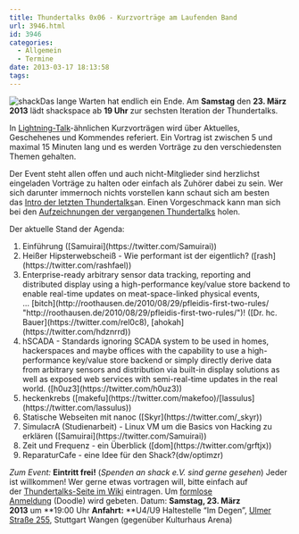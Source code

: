 ```yaml
---
title: Thundertalks 0x06 - Kurzvorträge am Laufenden Band
url: 3946.html
id: 3946
categories:
  - Allgemein
  - Termine
date: 2013-03-17 18:13:58
tags:
---
```


![shack](https://blog.shackspace.de/wp-content/uploads/2012/06/shack-150x150.png)Das lange Warten hat endlich ein Ende. Am **Samstag** den **23\. März 2013** lädt shackspace ab **19 Uhr** zur sechsten Iteration der Thundertalks.

In [Lightning-Talk](http://en.wikipedia.org/wiki/Lightning_Talk)-ähnlichen Kurzvorträgen wird über Aktuelles, Geschehenes und Kommendes referiert.
Ein Vortrag ist zwischen 5 und maximal 15 Minuten lang und es werden Vorträge zu den verschiedensten Themen gehalten.

Der Event steht allen offen und auch nicht-Mitglieder sind herzlichst eingeladen Vorträge zu halten oder einfach als Zuhörer dabei zu sein.
Wer sich darunter immernoch nichts vorstellen kann schaut sich am besten das [Intro der letzten Thundertalks](http://vimeo.com/34638137)an.
Einen Vorgeschmack kann man sich bei den [Aufzeichnungen der vergangenen Thundertalks](https://blog.shackspace.de/wiki/doku.php?id=project:thundertalks) holen.

Der aktuelle Stand der Agenda:

1.  <div>Einführung ([Samuirai](https://twitter.com/Samuirai))</div>
2.  <div>Heißer Hipsterwebscheiß - Wie performant ist der eigentlich? ([rash](https://twitter.com/rashfael))</div>
3.  <div>Enterprise-ready arbitrary sensor data tracking, reporting and distributed display using a high-performance key/value store backend to enable real-time updates on meat-space-linked physical events, … [bitch](http://roothausen.de/2010/08/29/pfleidis-first-two-rules/ "http://roothausen.de/2010/08/29/pfleidis-first-two-rules/")! ([Dr. hc. Bauer](https://twitter.com/rel0c8), [ahokah](https://twitter.com/hdznrrd))</div>
4.  <div>hSCADA - Standards ignoring SCADA system to be used in homes, hackerspaces and maybe offices with the capability to use a high-performance key/value store backend or simply directly derive data from arbitrary sensors and distribution via built-in display solutions as well as exposed web services with semi-real-time updates in the real world. ([h0uz3](https://twitter.com/h0uz3))</div>
5.  <div>heckenkrebs ([makefu](https://twitter.com/makefoo)/[lassulus](https://twitter.com/lassulus))</div>
6.  <div>Statische Webseiten mit nanoc ([Skyr](https://twitter.com/_skyr))</div>
7.  <div>SimulacrA (Studienarbeit) - Linux VM um die Basics von Hacking zu erklären ([Samuirai](https://twitter.com/Samuirai))</div>
8.  <div>Zeit und Frequenz - ein Überblick ([dom](https://twitter.com/grftjx))</div>
9.  <div>ReparaturCafe - eine Idee für den Shack?(dw/optimzr)</div>
_Zum Event:_
**Eintritt frei!** (_Spenden an shack e.V. sind gerne gesehen_) Jeder ist willkommen! Wer gerne etwas vortragen will, bitte einfach auf der [Thundertalks-Seite im Wiki](https://blog.shackspace.de/wiki/doku.php?id=project:thundertalks) eintragen.
Um [formlose Anmeldung](http://doodle.com/8z57gh46a8t58f87) (Doodle) wird gebeten.
Datum: **Samstag, 23\. März 2013** um **19:00 Uhr
**Anfahrt:** **U4/U9 Haltestelle “Im Degen”, [Ulmer Straße 255](https://blog.shackspace.de/?page_id=713), Stuttgart Wangen (gegenüber Kulturhaus Arena)